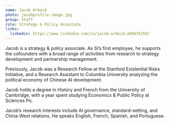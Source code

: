 ```yaml
---
name: Jacob Arbeid
photo: jacobprofile-image.jpg
group: Staff
role: Strategy & Policy Associate
links:
  linkedin: https://www.linkedin.com/in/jacob-arbeid-a0947b159/
---
```

Jacob is a strategy & policy associate. As SI’s first employee, he supports the cofounders with a broad range of activities from research to strategy development and partnership management.

Previously, Jacob was a Research Fellow at the Stanford Existential Risks Initiative, and a Research Assistant to Columbia University analyzing the political economy of Chinese AI development.

Jacob holds a degree in History and French from the University of Cambridge, with a year spent studying Economics & Public Policy at Sciences Po.

Jacob’s research interests include AI governance, standard-setting, and China-West relations. He speaks English, French, Spanish, and Portuguese.
